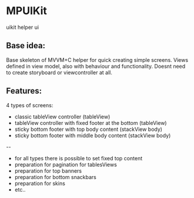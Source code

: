 # MPUIKit
uikit helper ui 

Base idea:
-
Base skeleton of MVVM+C helper for quick creating simple screens. 
Views defined in view model, also with behaviour and functionality. 
Doesnt need to create storyboard or viewcontroller at all. 

Features:
-
4 types of screens: 
- classic tableView controller (tableView)
- tableView controller with fixed footer at the bottom (tableView)
- sticky bottom footer with top body content (stackView body)
- sticky bottom footer with middle body content (stackView body)

--
- for all types there is possible to set fixed top content
- preparation for pagination for tablesViews
- preparation for top banners
- preparation for bottom snackbars
- preparation for skins
- etc..
